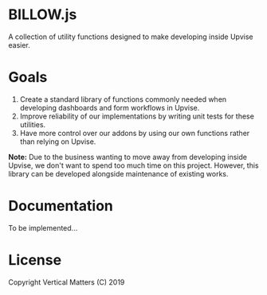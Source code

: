 # BILLOW.js

A collection of utility functions designed to make developing inside Upvise easier.

# Goals

1. Create a standard library of functions commonly needed when developing dashboards and form workflows in Upvise.
2. Improve reliability of our implementations by writing unit tests for these utilities.
3. Have more control over our addons by using our own functions rather than relying on Upvise.

**Note:** Due to the business wanting to move away from developing inside Upvise, we don't want to spend too much time on this project. However, this library can be developed alongside maintenance of existing works. 

# Documentation

To be implemented...

# License

Copyright Vertical Matters (C) 2019
